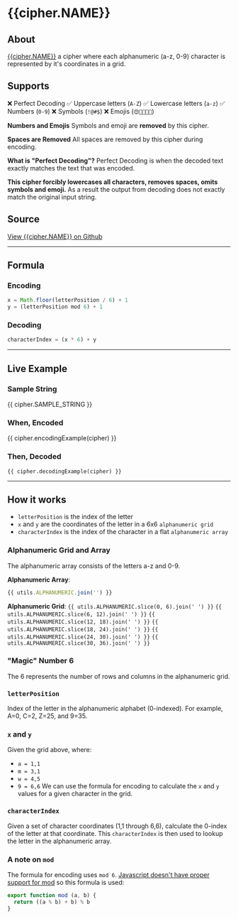 # {{cipher.NAME}}

## About
[{{cipher.NAME}}](http://en.wikipedia.org/wiki/Polybius_square) a cipher where each alphanumeric (a-z, 0-9) character is represented by it's coordinates in a grid.

## Supports
❌ Perfect Decoding
✅ Uppercase letters (`A-Z`)
✅ Lowercase letters (`a-z`)
✅ Numbers (`0-9`)
❌ Symbols (`!@#$`)
❌ Emojis (`😍🤬👩🏾‍💻`)

**Numbers and Emojis**
Symbols and emoji are **removed** by this cipher.

**Spaces are Removed**
All spaces are removed by this cipher during encoding.

**What is "Perfect Decoding"?**
Perfect Decoding is when the decoded text exactly matches the text that was encoded.

**This cipher forcibly lowercases all characters, removes spaces, omits symbols and emoji.** As a result the output from decoding does not exactly match the original input string.

## Source
[View {{cipher.NAME}} on Github](https://github.com/thalida/ciphers.codes/blob/master/src/ciphers/polybiusSquare/polybiusSquare.js)

---

## Formula

### Encoding
```js
x = Math.floor(letterPosition / 6) + 1
y = (letterPosition mod 6) + 1
```

### Decoding
```js
characterIndex = (x * 6) + y
```

---

## Live Example
### Sample String
{{ cipher.SAMPLE_STRING }}

### When, **Encoded**
{{ cipher.encodingExample(cipher) }}

### Then, **Decoded**
```
{{ cipher.decodingExample(cipher) }}
```

---

## How it works
- `letterPosition` is the index of the letter
- `x` and `y` are the coordinates of the letter in a 6x6 `alphanumeric grid`
- `characterIndex` is the index of the character in a flat `alphanumeric array`

### Alphanumeric Grid and Array
The alphanumeric array consists of the letters a-z and 0-9.

**Alphanumeric Array**:
```js
{{ utils.ALPHANUMERIC.join('') }}
```

**Alphanumeric Grid**:
`{{ utils.ALPHANUMERIC.slice(0, 6).join(' ') }}`
`{{ utils.ALPHANUMERIC.slice(6, 12).join(' ') }}`
`{{ utils.ALPHANUMERIC.slice(12, 18).join(' ') }}`
`{{ utils.ALPHANUMERIC.slice(18, 24).join(' ') }}`
`{{ utils.ALPHANUMERIC.slice(24, 30).join(' ') }}`
`{{ utils.ALPHANUMERIC.slice(30, 36).join(' ') }}`

### "Magic" Number 6
The 6 represents the number of rows and columns in the alphanumeric grid.

### `letterPosition`
Index of the letter in the alphanumeric alphabet (0-indexed). For example, A=0, C=2, Z=25, and 9=35.

### `x` and `y`
Given the grid above, where:
- `a = 1,1`
- `m = 3,1`
- `w = 4,5`
- `9 = 6,6`
We can use the formula for encoding to calculate the `x` and `y` values for a given character in the grid.

### `characterIndex`
Given a set of character coordinates (1,1 through 6,6), calculate the 0-index of the letter at that coordinate. This `characterIndex` is then used to lookup the letter in the alphanumeric array.

### A note on `mod`
The formula for encoding uses `mod 6`. [Javascript doesn't have proper support for mod](https://dev.to/maurobringolf/a-neat-trick-to-compute-modulo-of-negative-numbers-111e) so this formula is used:
```js
export function mod (a, b) {
  return ((a % b) + b) % b
}
```

